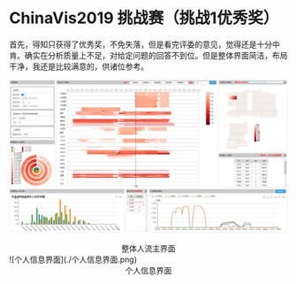 # ChinaVis2019 挑战赛（挑战1优秀奖）

首先，得知只获得了优秀奖，不免失落，但是看完评委的意见，觉得还是十分中肯。确实在分析质量上不足，对给定问题的回答不到位。但是整体界面简洁，布局干净，我还是比较满意的，供诸位参考。

![整体人流主界面](./整体人流主界面.png)
<center>
整体人流主界面
</center>
![个人信息界面](./个人信息界面.png)
<center>
个人信息界面
</center>